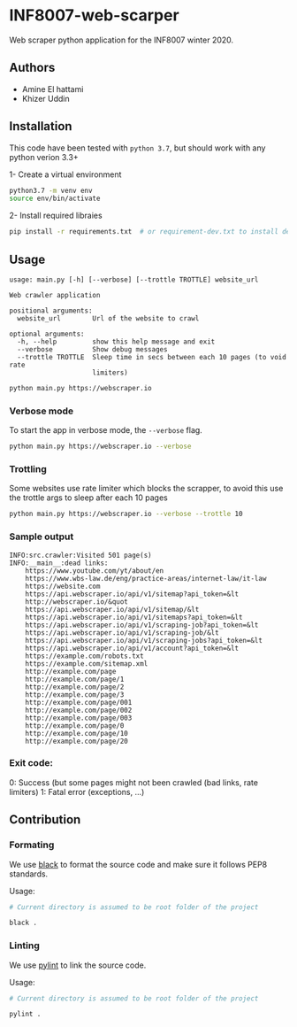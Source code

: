 # INF8007-web-scarper

Web scraper python application for the INF8007 winter 2020.


## Authors
- Amine El hattami
- Khizer Uddin

## Installation

This code have been tested with `python 3.7`, but should work with any python verion 3.3+

1- Create a virtual environment
```sh
python3.7 -m venv env
source env/bin/activate
```

2- Install required libraies

```sh
pip install -r requirements.txt  # or requirement-dev.txt to install dev libraries
```


## Usage

```
usage: main.py [-h] [--verbose] [--trottle TROTTLE] website_url

Web crawler application

positional arguments:
  website_url        Url of the website to crawl

optional arguments:
  -h, --help         show this help message and exit
  --verbose          Show debug messages
  --trottle TROTTLE  Sleep time in secs between each 10 pages (to void rate
                     limiters)
```


```sh
python main.py https://webscraper.io
```

### Verbose mode
To start the app in verbose mode, the `--verbose` flag.

```sh
python main.py https://webscraper.io --verbose
```

### Trottling
Some websites use rate limiter which blocks the scrapper, to avoid this use the trottle args to sleep after each 10
pages

```sh
python main.py https://webscraper.io --verbose --trottle 10
```

### Sample output
```
INFO:src.crawler:Visited 501 page(s)
INFO:__main__:dead links:
    https://www.youtube.com/yt/about/en
    https://www.wbs-law.de/eng/practice-areas/internet-law/it-law
    https://website.com
    https://api.webscraper.io/api/v1/sitemap?api_token=&lt
    http://webscraper.io/&quot
    https://api.webscraper.io/api/v1/sitemap/&lt
    https://api.webscraper.io/api/v1/sitemaps?api_token=&lt
    https://api.webscraper.io/api/v1/scraping-job?api_token=&lt
    https://api.webscraper.io/api/v1/scraping-job/&lt
    https://api.webscraper.io/api/v1/scraping-jobs?api_token=&lt
    https://api.webscraper.io/api/v1/account?api_token=&lt
    https://example.com/robots.txt
    https://example.com/sitemap.xml
    http://example.com/page
    http://example.com/page/1
    http://example.com/page/2
    http://example.com/page/3
    http://example.com/page/001
    http://example.com/page/002
    http://example.com/page/003
    http://example.com/page/0
    http://example.com/page/10
    http://example.com/page/20
```


### Exit code:
0: Success (but some pages might not been crawled (bad links, rate limiters)
1: Fatal error (exceptions, ...)


## Contribution

### Formating

We use [black](https://github.com/psf/black) to format the source code and make sure it follows PEP8 standards.

Usage:

```bash
# Current directory is assumed to be root folder of the project

black .
```

### Linting

We use [pylint](https://www.pylint.org) to link the source code.

Usage:

```bash
# Current directory is assumed to be root folder of the project

pylint .
```
